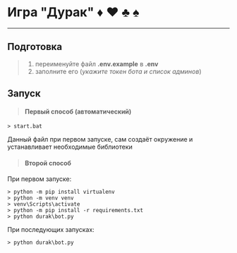 # Игра "Дурак"  ♦ ♥ ♣ ♠
_______

## Подготовка
> 1. переименуйте файл **.env.example** в **.env**
> 2. заполните его (*укажите токен бота и список админов*)
## Запуск


> #### Первый способ (автоматический)
```
> start.bat
```
Данный файл при первом запуске, сам создаёт окружение и устанавливает необходимые библиотеки

> #### Второй способ
При первом запуске:
```
> python -m pip install virtualenv
> python -m venv venv
> venv\Scripts\activate
> python -m pip install -r requirements.txt
> python durak\bot.py
```

При последующих запусках:
```
> python durak\bot.py
```
